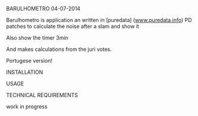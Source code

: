 BARULHOMETRO 04-07-2014


Barulhometro is application an written in [puredata] (www.puredata.info)
PD patches to calculate the noise after a slam and show it

Also show the timer 3min

And makes calculations from the juri votes.

Portugese version!

INSTALLATION


USAGE


TECHNICAL REQUIREMENTS



work in progress

